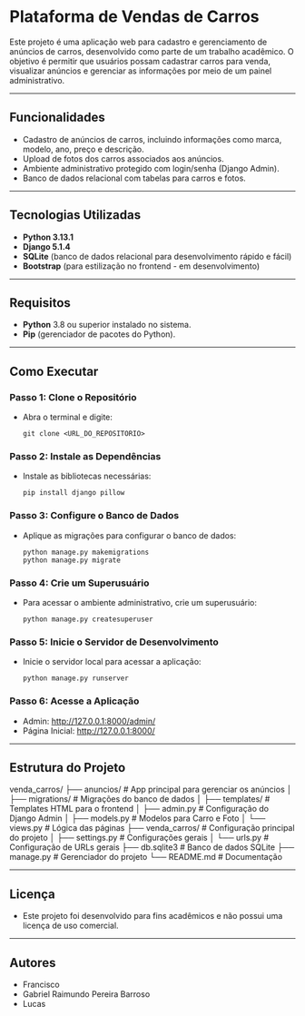 # Plataforma de Vendas de Carros

Este projeto é uma aplicação web para cadastro e gerenciamento de anúncios de carros, desenvolvido como parte de um trabalho acadêmico. O objetivo é permitir que usuários possam cadastrar carros para venda, visualizar anúncios e gerenciar as informações por meio de um painel administrativo.

---

## Funcionalidades
- Cadastro de anúncios de carros, incluindo informações como marca, modelo, ano, preço e descrição.
- Upload de fotos dos carros associados aos anúncios.
- Ambiente administrativo protegido com login/senha (Django Admin).
- Banco de dados relacional com tabelas para carros e fotos.

---

## Tecnologias Utilizadas
- **Python 3.13.1**
- **Django 5.1.4**
- **SQLite** (banco de dados relacional para desenvolvimento rápido e fácil)
- **Bootstrap** (para estilização no frontend - em desenvolvimento)

---

## Requisitos
- **Python** 3.8 ou superior instalado no sistema.
- **Pip** (gerenciador de pacotes do Python).

---

## Como Executar

### Passo 1: Clone o Repositório
- Abra o terminal e digite:
  ```
  git clone <URL_DO_REPOSITORIO>
  ```


### Passo 2: Instale as Dependências
- Instale as bibliotecas necessárias:
  ```
  pip install django pillow
  ```

### Passo 3: Configure o Banco de Dados
- Aplique as migrações para configurar o banco de dados:
  ```
  python manage.py makemigrations
  python manage.py migrate
  ```

### Passo 4: Crie um Superusuário
- Para acessar o ambiente administrativo, crie um superusuário:
  ```
  python manage.py createsuperuser
  ```

### Passo 5: Inicie o Servidor de Desenvolvimento
- Inicie o servidor local para acessar a aplicação:
  ```
  python manage.py runserver
  ```

### Passo 6: Acesse a Aplicação
- Admin: http://127.0.0.1:8000/admin/
- Página Inicial: http://127.0.0.1:8000/

---

## Estrutura do Projeto
venda_carros/
├── anuncios/               # App principal para gerenciar os anúncios
│   ├── migrations/         # Migrações do banco de dados
│   ├── templates/          # Templates HTML para o frontend
│   ├── admin.py            # Configuração do Django Admin
│   ├── models.py           # Modelos para Carro e Foto
│   └── views.py            # Lógica das páginas
├── venda_carros/           # Configuração principal do projeto
│   ├── settings.py         # Configurações gerais
│   └── urls.py             # Configuração de URLs gerais
├── db.sqlite3              # Banco de dados SQLite
├── manage.py               # Gerenciador do projeto
└── README.md               # Documentação


---

## Licença
- Este projeto foi desenvolvido para fins acadêmicos e não possui uma licença de uso comercial.

---

## Autores
- Francisco 
- Gabriel Raimundo Pereira Barroso
- Lucas



